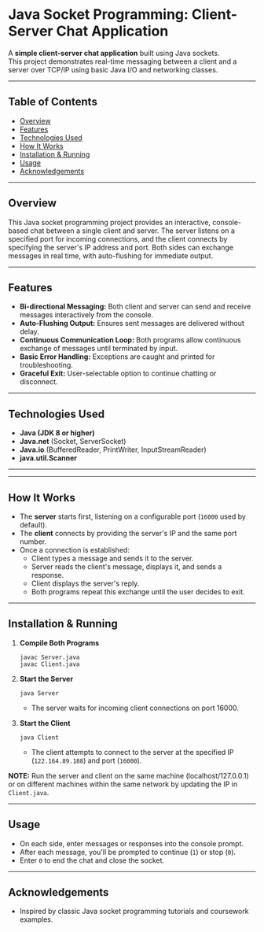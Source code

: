 # Java Socket Programming: Client-Server Chat Application

A **simple client-server chat application** built using Java sockets.  
This project demonstrates real-time messaging between a client and a server over TCP/IP using basic Java I/O and networking classes.

---

## Table of Contents

- [Overview](#overview)
- [Features](#features)
- [Technologies Used](#technologies-used)
- [How It Works](#how-it-works)
- [Installation & Running](#installation--running)
- [Usage](#usage)
- [Acknowledgements](#acknowledgements)

---

## Overview

This Java socket programming project provides an interactive, console-based chat between a single client and server. The server listens on a specified port for incoming connections, and the client connects by specifying the server's IP address and port. Both sides can exchange messages in real time, with auto-flushing for immediate output.

---

## Features

- **Bi-directional Messaging:** Both client and server can send and receive messages interactively from the console.
- **Auto-Flushing Output:** Ensures sent messages are delivered without delay.
- **Continuous Communication Loop:** Both programs allow continuous exchange of messages until terminated by input.
- **Basic Error Handling:** Exceptions are caught and printed for troubleshooting.
- **Graceful Exit:** User-selectable option to continue chatting or disconnect.

---

## Technologies Used

- **Java (JDK 8 or higher)**
- **Java.net** (Socket, ServerSocket)
- **Java.io** (BufferedReader, PrintWriter, InputStreamReader)
- **java.util.Scanner**

---


---

## How It Works

- The **server** starts first, listening on a configurable port (`16000` used by default).
- The **client** connects by providing the server's IP and the same port number.
- Once a connection is established:
    - Client types a message and sends it to the server.
    - Server reads the client's message, displays it, and sends a response.
    - Client displays the server's reply.
    - Both programs repeat this exchange until the user decides to exit.

---

## Installation & Running

1. **Compile Both Programs**
    ```
    javac Server.java
    javac Client.java
    ```

2. **Start the Server**
    ```
    java Server
    ```
   - The server waits for incoming client connections on port 16000.

3. **Start the Client**
    ```
    java Client
    ```
   - The client attempts to connect to the server at the specified IP (`122.164.89.188`) and port (`16000`).

**NOTE:** Run the server and client on the same machine (localhost/127.0.0.1) or on different machines within the same network by updating the IP in `Client.java`.

---

## Usage

- On each side, enter messages or responses into the console prompt.
- After each message, you'll be prompted to continue (`1`) or stop (`0`).
- Enter `0` to end the chat and close the socket.

---

## Acknowledgements

- Inspired by classic Java socket programming tutorials and coursework examples.
